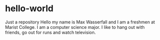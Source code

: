 # hello-world
Just a repository
Hello my name is Max Wasserfall and I am a freshmen at Marist College. I am a computer science major. I like to hang out with friends, go out for runs and watch television.
